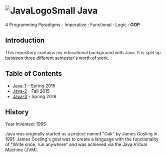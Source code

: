 # ![JavaLogoSmall](https://github.com/Spades86/Undergraduate/blob/master/images/JavaLogoSmall.png?raw=true) Java

4 Programming Paradigms - Imperative : Functional : Logic : <b>OOP</b>

## Introduction
This repository contains my educational background with Java. It is split up between three different semester's worth of work.


## Table of Contents
* [Java-1](https://github.com/Spades86/Undergraduate/tree/master/Java/Java-1) - Spring 2015
* [Java-2](https://github.com/Spades86/Undergraduate/tree/master/Java/Java-2) - Fall 2015
* [Java-3](https://github.com/Spades86/Undergraduate/tree/master/Java/Java-3) - Spring 2018

	
## History
Year Invented: 1995

Java was originally started as a project named "Oak" by James Gosling in 1991. James Gosling's goal was to create a language with the functionality of "Write once, run anywhere" and was achieved via the Java Virtual Machine (JVM).
